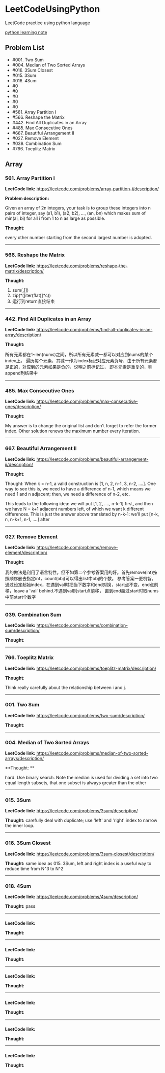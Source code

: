 # LeetCodeUsingPython
LeetCode practice using python language

[python learning note](https://github.com/nancyyanyu/LeetCodeUsingPython/blob/master/PythonLearning.md)

## Problem List
* #001. Two Sum
* #004. Median of Two Sorted Arrays
* #016. 3Sum Closest
* #015. 3Sum
* #018. 4Sum
* #0
* #0
* #0
* #0
* #0
* #561. Array Partition I
* #566. Reshape the Matrix
* #442. Find All Duplicates in an Array
* #485. Max Consecutive Ones
* #667. Beautiful Arrangement II
* #027. Remove Element
* #039. Combination Sum
* #766. Toeplitz Matrix


## Array
### 561. Array Partition I
**LeetCode link:** https://leetcode.com/problems/array-partition-i/description/

**Problem description:**

Given an array of 2n integers, your task is to group these integers into n pairs of integer, say (a1, b1), (a2, b2), ..., (an, bn) which makes sum of min(ai, bi) for all i from 1 to n as large as possible.

**Thought:** 

every other number starting from the second largest number is adopted.

-----------------------------

### 566. Reshape the Matrix
**LeetCode link:** https://leetcode.com/problems/reshape-the-matrix/description/

**Thought:** 

1. sum(,[])
2. zip(*([iter(flat)]*c))
3. 运行到return直接结束

-----------------------------


### 442. Find All Duplicates in an Array
**LeetCode link:** https://leetcode.com/problems/find-all-duplicates-in-an-array/description/

**Thought:** 

所有元素都在1~len(nums)之间，所以所有元素减一都可以对应到nums的某个index上。
遍历每个元素，其减一作为index标记对应元素负号，由于所有元素都是正的，对应到的元素如果是负的，说明之前标记过，
即本元素是重复的，则append到结果中

-----------------------------

###  485. Max Consecutive Ones
**LeetCode link:** https://leetcode.com/problems/max-consecutive-ones/description/

**Thought:** 

My answer is to change the original list and don't forget to refer the former index. Other solution renews the maximum number 
every iteration.

-----------------------------

###  667. Beautiful Arrangement II
**LeetCode link:** https://leetcode.com/problems/beautiful-arrangement-ii/description/

**Thought:** 

Thought: When k = n-1, a valid construction is [1, n, 2, n-1, 3, n-2, ....]. 
One way to see this is, we need to have a difference of n-1, which means we need 1 and n adjacent; 
then, we need a difference of n-2, etc.

This leads to the following idea: we will put [1, 2, ...., n-k-1] first, 
and then we have N = k+1 adjacent numbers left, of which we want k different differences. 
This is just the answer above translated by n-k-1: we'll put [n-k, n, n-k+1, n-1, ....] after

-----------------------------

###  027. Remove Element
**LeetCode link:** https://leetcode.com/problems/remove-element/description/

**Thought:** 

我的做法是利用了语言特性。但不如第二个参考答案用的好。首先remove(int)按照顺序删去指定int，count(obj)可以得出list中obj的个数。
参考答案一更机智。通过设定起始index，在遇到val时把当下数字和end对换，start点不变，end点前移，leave a 'val' behind.不遇到val则start点前移，
直到end超过start时取nums中前start个数字

-----------------------------

###  039. Combination Sum
**LeetCode link:** https://leetcode.com/problems/combination-sum/description/

**Thought:** 

-----------------------------

###  766. Toeplitz Matrix
**LeetCode link:** https://leetcode.com/problems/toeplitz-matrix/description/ 

**Thought:** 

Think really carefully about the relationship between i and j.

-----------------------------

###  001. Two Sum
**LeetCode link:** https://leetcode.com/problems/two-sum/description/

**Thought:** 

-----------------------------

###  004. Median of Two Sorted Arrays
**LeetCode link:** https://leetcode.com/problems/median-of-two-sorted-arrays/description/

**Thought: **

hard.
Use binary search.
Note the median is used for dividing a set into two equal length subsets, that one subset is always greater than the other

-----------------------------

###  015. 3Sum
**LeetCode link:** https://leetcode.com/problems/3sum/description/

**Thought:** carefully deal with duplicate; use 'left' and 'right' index to narrow the inner loop.

-----------------------------

###  016. 3Sum Closest
**LeetCode link:** https://leetcode.com/problems/3sum-closest/description/

**Thought:** same idea as 015. 3Sum, left and right index is a useful way to reduce time from N^3 to N^2

-----------------------------

###  018. 4Sum
**LeetCode link:** https://leetcode.com/problems/4sum/description/

**Thought:** pass

-----------------------------

###  
**LeetCode link:** 

**Thought:** 

-----------------------------

###  
**LeetCode link:** 

**Thought:** 

-----------------------------

###  
**LeetCode link:** 

**Thought:** 

-----------------------------

###  
**LeetCode link:** 

**Thought:** 

-----------------------------

###  
**LeetCode link:** 

**Thought:** 

-----------------------------

###  
**LeetCode link:** 

**Thought:** 
